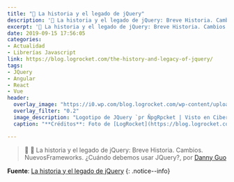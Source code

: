 ```yaml
---
title: "📰 La historia y el legado de jQuery"
description: '🚀 La historia y el legado de jQuery: Breve Historia. Cambios. NuevosFrameworks. ¿Cuándo debemos usar JQuery?, por Danny Guo'
excerpt: '🚀 La historia y el legado de jQuery: Breve Historia. Cambios. NuevosFrameworks. ¿Cuándo debemos usar JQuery?, por Danny Guo'
date: 2019-09-15 17:56:05
categories:
- Actualidad
- Librerías Javascript
link: https://blog.logrocket.com/the-history-and-legacy-of-jquery/
tags:
- JQuery
- Angular
- React
- Vue
header:
  overlay_image: "https://i0.wp.com/blog.logrocket.com/wp-content/uploads/2019/08/history-legacy-jquery.jpeg"
  overlay_filter: "0.2"
  image_description: "Logotipo de JQuery `pr ÑpgRpcket | Visto en Ciberninjas"
  caption: "**Créditos**: Foto de [LogRocket](https://blog.logrocket.com)"

---
```

> 📰 🚀 La historia y el legado de jQuery: Breve Historia. Cambios. NuevosFrameworks. ¿Cuándo debemos usar JQuery?, por [Danny Guo](https://blog.logrocket.com/author/dannyguo/)

**Fuente**: [La historia y el legado de jQuery](https://blog.logrocket.com/the-history-and-legacy-of-jquery/ "La historia y el legado de jQuery")
{: .notice--info}